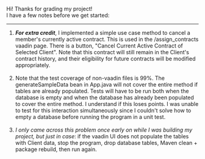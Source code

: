 Hi!  Thanks for grading my project!\
I have a few notes before we get started:
***

1. _**For extra credit**_, I implemented a simple use case method to
   cancel a member's currently active contract. This is used in the
   /assign_contracts vaadin page. There is a button,
   "Cancel Current Active Contract of Selected Client". Note that
   this contract will still remain in the Client's contract history,
   and their eligibility for future contracts will be modified appropriately.
   <br></br>
2. Note that the test coverage of non-vaadin files is 99%. The generateSampleData bean in App.java
   will not cover
   the entire method if tables are already populated. Tests will have
   to be run both when the database is empty and when
   the database has already been populated to cover the entire method.
   I understand if this loses points. I was unable to test for this
   interaction simultaneously since I couldn't solve how to empty a
   database before running the program in a unit test.
   <br></br>
3. _I only came across this problem once early on while I was building my project,
   but just in case_: if the vaadin UI does not populate the tables with
   Client data, stop the program, drop database tables, Maven clean +
   package rebuild, then run again.
